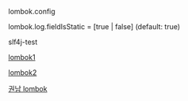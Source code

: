 

lombok.config

lombok.log.fieldIsStatic = [true | false] (default: true)

slf4j-test


[lombok1](http://wonwoo.ml/index.php/post/1607)

[lombok2](http://wonwoo.ml/index.php/post/1616)

[권남 lombok](http://kwonnam.pe.kr/wiki/java/lombok)
